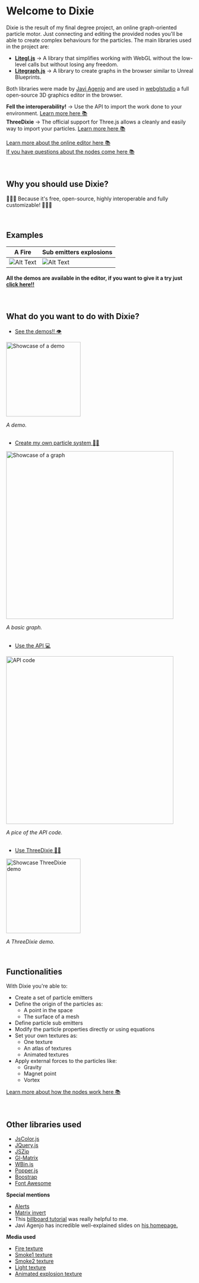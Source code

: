 # Welcome to Dixie

Dixie is the result of my final degree project, an online graph-oriented particle motor. Just connecting and editing the provided nodes you'll be able to create complex behaviours for the particles.  The main libraries used in the project are:
* **[Litegl.js](https://github.com/jagenjo/litegl.js?files=1)**  &rarr; A library that simplifies working with WebGL without the low-level calls but without losing any freedom.
* **[Litegraph.js](https://github.com/jagenjo/litegl.js?files=1)**  &rarr; A library to create graphs in the browser similar to Unreal Blueprints.

Both libraries were made by [Javi Agenjo](https://github.com/jagenjo) and are used in [webglstudio](https://github.com/jagenjo/webglstudio.js) a full open-source 3D graphics editor in the browser.

**Fell the interoperability!** &rarr; Use the API to import the work done to your environment. [Learn more here :books:](https://github.com/Pagunasa/tfg-gmj/wiki/Dixie-API)  
**ThreeDixie** &rarr; The official support for Three.js allows a cleanly and easily way to import your particles. [Learn more here :books:](https://github.com/Pagunasa/tfg-gmj/wiki/ThreeDixie) 

[Learn more about the online editor here :books:](https://github.com/Pagunasa/tfg-gmj/wiki/The-editor)  
[If you have questions about the nodes come here :books:](https://github.com/Pagunasa/tfg-gmj/wiki/The-nodes)

<br/>

## Why you should use Dixie?

:stars::stars::stars: Because it's free, open-source, highly interoperable and fully customizable!  :stars::stars::stars:

<br/>

## Examples 
| A Fire | Sub emitters explosions |
|--|--|
| ![Alt Text](https://github.com/Pagunasa/tfg-gmj/blob/master/wiki_media/Home/gif/fireg.gif) | ![Alt Text](https://github.com/Pagunasa/tfg-gmj/blob/master/wiki_media/Home/gif/explosions.gif) |

#### All the demos are available in the editor, if you want to give it a try just [click here!!](https://pagunasa.github.io/tfg-gmj/)

<br/>

## What do you want to do with Dixie?

* [See the demos!! :eye:](https://pagunasa.github.io/tfg-gmj/)

<img src="https://github.com/Pagunasa/tfg-gmj/blob/master/wiki_media/Home/images/see_demos.png" alt="Showcase of a demo" width="200"/>    

_A demo._    
<br/>

* [Create my own particle system :stars::stars:](https://github.com/Pagunasa/tfg-gmj/wiki/The-editor)

<img src="https://github.com/Pagunasa/tfg-gmj/blob/master/wiki_media/Home/images/create_particles.png" alt="Showcase of a graph" width="450"/>  

_A basic graph._  
<br/>

* [Use the API :computer:](https://github.com/Pagunasa/tfg-gmj/wiki/Dixie-API)

<img src="https://github.com/Pagunasa/tfg-gmj/blob/master/wiki_media/Home/images/use_API.png" alt="API code" width="450"/>  

_A pice of the API code._  
<br/>

* [Use ThreeDixie :evergreen_tree::mouse2:](https://github.com/Pagunasa/tfg-gmj/wiki/ThreeDixie)

<img src="https://github.com/Pagunasa/tfg-gmj/blob/master/wiki_media/Home/images/use_threeDixie.png" alt="Showcase ThreeDixie demo" width="200"/>  

_A ThreeDixie demo._  

<br/>

## Functionalities
With Dixie you're able to:
 * Create a set of particle emitters
 * Define the origin of the particles as:
	 * A point in the space
	 * The surface of a mesh
 * Define particle sub emitters
 * Modify the particle properties directly or using equations
 * Set your own textures as:
	 * One texture
	 * An atlas of textures
	 * Animated textures
 * Apply external forces to the particles like:
	 * Gravity
	 * Magnet point
	 * Vortex

[Learn more about how the nodes work here :books:](https://github.com/Pagunasa/tfg-gmj/wiki/The-nodes) 

<br/>

## Other libraries used
* [JsColor.js](https://jscolor.com/)
* [JQuery.js](https://jquery.com/)
* [JSZip](https://stuk.github.io/jszip/)
* [Gl-Matrix](https://glmatrix.net/)
* [WBin.js](https://github.com/jagenjo/litescene.js/blob/master/guides/wbin.md)
* [Popper.js](https://popper.js.org/)
* [Boostrap](https://getbootstrap.com/)
* [Font Awesome](https://fontawesome.com/)

**Special mentions**
* [Alerts](https://codepen.io/codysechelski/pen/dYVwjb)
* [Matrix invert](http://blog.acipo.com/matrix-inversion-in-javascript/)
* This [billboard tutorial](http://www.opengl-tutorial.org/intermediate-tutorials/billboards-particles/billboards/) was really helpful to me.
* Javi Agenjo has incredible well-explained slides on [his homepage.](https://tamats.com/upf/)

**Media used**
* [Fire texture](https://toppng.com/fire-particle-effect-decal-roblox-fire-decal-PNG-free-PNG-Images_191764)
* [Smoke1 texture](https://toppng.com/smoke-particle-texture-PNG-free-PNG-Images_70935)
* [Smoke2 texture](https://toppng.com/smoke-clipart-png-tumblr-smoke-gif-animation-PNG-free-PNG-Images_170070)
* [Light texture](https://toppng.com/coolest-pink-galaxy-background-blue-light-star-particle-light-particle-PNG-free-PNG-Images_169844)
* [Animated explosion texture](https://opengameart.org/content/pixel-art-explosion-animation) 
